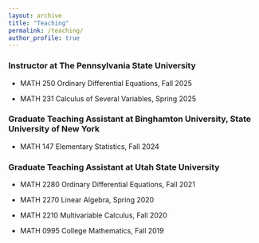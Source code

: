 ```yaml
---
layout: archive
title: "Teaching"
permalink: /teaching/
author_profile: true
---
```


### Instructor at The Pennsylvania State University
* MATH 250 Ordinary Differential Equations, Fall 2025

* MATH 231 Calculus of Several Variables, Spring 2025

### Graduate Teaching Assistant at Binghamton University, State University of New York
* MATH 147 Elementary Statistics, Fall 2024

### Graduate Teaching Assistant at Utah State University
* MATH 2280 Ordinary Differential Equations, Fall 2021

* MATH 2270 Linear Algebra, Spring 2020

* MATH 2210 Multivariable Calculus, Fall 2020

* MATH 0995 College Mathematics, Fall 2019


